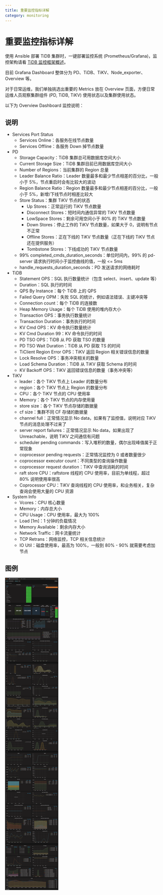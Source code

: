 ```yaml
---
title: 重要监控指标详解
category: monitoring
---
```


# 重要监控指标详解

使用 Ansible 部署 TiDB 集群时，一键部署监控系统 (Prometheus/Grafana)，监控架构请看 [TiDB 监控框架概述](monitor-overview.md)。

目前 Grafana Dashboard 整体分为 PD、TiDB、TiKV、Node\_exporter、Overview 等。

对于日常运维，我们单独挑选出重要的 Metrics 放在 Overview 页面，方便日常运维人员观察集群组件 (PD, TiDB, TiKV) 使用状态以及集群使用状态。

以下为 Overview Dashboard 监控说明：

## 说明

- Services Port Status
    - Services Online：各服务在线节点数量
    - Services Offline：各服务 Down 掉节点数量
- PD
    - Storage Capacity：TiDB 集群总可用数据库空间大小
    - Current Storage Size：TiDB 集群目前已用数据库空间大小
    - Number of Regions：当前集群的 Region 总量
    - Leader Balance Ratio：Leader 数量最多和最少节点相差的百分比，一般小于 5%，节点重启时会有比较大的波动
    - Region Balance Ratio：Region 数量最多和最少节点相差的百分比，一般小于 5%，新增/下线节点时相差比较大
    - Store Status：集群 TiKV 节点的状态
        - Up Stores：正常运行的 TiKV 节点数量
        - Disconnect Stores：短时间内通信异常的 TiKV 节点数量
        - LowSpace Stores：剩余可用空间小于 80% 的 TiKV 节点数量
        - Down Stores：停止工作的 TiKV 节点数量，如果大于 0，说明有节点不正常
        - Offline Stores：正在下线的 TiKV 节点数量（正在下线的 TiKV 节点还在提供服务）
        - Tombstone Stores：下线成功的 TiKV 节点数量
    - 99% completed\_cmds\_duration\_seconds：单位时间内，99% 的 pd-server 请求执行时间小于监控曲线的值，一般 <= 5ms
    - handle\_requests\_duration\_seconds：PD 发送请求的网络耗时
- TiDB
    - Statement OPS：SQL 执行数量统计（包含 select、insert、update 等）
    - Duration：SQL 执行的时间
    - QPS By Instance：每个 TiDB 上的 QPS
    - Failed Query OPM：失败 SQL 的统计，例如语法错误、主键冲突等
    - Connection count：每个 TiDB 的连接数
    - Heap Memory Usage：每个 TiDB 使用的堆内存大小
    - Transaction OPS：事务执行数量统计
    - Transaction Duration：事务执行的时间
    - KV Cmd OPS：KV 命令执行数量统计
    - KV Cmd Duration 99：KV 命令执行的时间
    - PD TSO OPS：TiDB 从 PD 获取 TSO 的数量
    - PD TSO Wait Duration：TiDB 从 PD 获取 TS 的时间
    - TiClient Region Error OPS：TiKV 返回 Region 相关错误信息的数量
    - Lock Resolve OPS：事务冲突相关的数量
    - Load Schema Duration：TiDB 从 TiKV 获取 Schema 的时间
    - KV Backoff OPS：TiKV 返回错误信息的数量（事务冲突等）
- TiKV
    - leader：各个 TiKV 节点上 Leader 的数量分布
    - region：各个 TiKV 节点上 Region 的数量分布
    - CPU：各个 TiKV 节点的 CPU 使用率
    - Memory：各个 TiKV 节点的内存使用量
    - store size：各个 TiKV 节点存储的数据量
    - cf size：集群不同 CF 存储的数据量
    - channel full：正常情况显示 No data，如果有了监控值，说明对应 TiKV 节点的消息处理不过来了
    - server report failures：正常情况显示 No data，如果出现了 Unreachable，说明 TiKV 之间通信有问题
    - scheduler pending commands：写入堆积的数量，偶尔出现峰值属于正常现象
    - coprocessor pending requests：正常情况监控为 0 或者数量很少
    - coprocessor executor count：不同类型的查询操作数量
    - coprocessor request duration：TiKV 中查询消耗的时间
    - raft store CPU：raftstore 线程的 CPU 使用率，目前为单线程，超过 80% 说明使用率很高
    - Coprocessor CPU：TiKV 查询线程的 CPU 使用率，和业务相关，复杂查询会使用大量的 CPU 资源
- System Info
    - Vcores：CPU 核心数量
    - Memory：内存总大小
    - CPU Usage：CPU 使用率，最大为 100%
    - Load [1m]：1 分钟的负载情况
    - Memory Available：剩余内存大小
    - Network Traffic：网卡流量统计
    - TCP Retrans：网络监控，TCP 相关信息统计
    - IO Util：磁盘使用率，最高为 100%，一般到 80% - 90% 就需要考虑加节点

## 图例

![overview](../media/overview.png)
